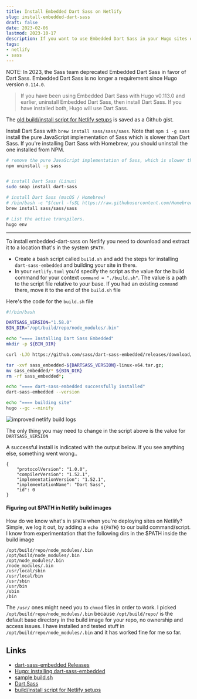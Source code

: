 ```yaml
---
title: Install Embedded Dart Sass on Netlify
slug: install-embedded-dart-sass
draft: false
date: 2023-02-06
lastmod: 2023-10-17
description: If you want to use Embedded Dart Sass in your Hugo sites on Netlify, this is how you would set it up in your build environment
tags: 
- netlify
- sass
---
```


NOTE: In 2023, the Sass team deprecated Embedded Dart Sass in favor of Dart Sass. Embedded Dart Sass is no longer a requirement since Hugo version `0.114.0`. 

> If you have been using Embedded Dart Sass with Hugo v0.113.0 and earlier, uninstall Embedded Dart Sass, then install Dart Sass. If you have installed both, Hugo will use Dart Sass.

The [old build/install script for Netlify setups](https://gist.github.com/aamnah/87b1aad1bfbd08d2267c26e099c25024) is saved as a Github gist.

Install Dart Sass with `brew install sass/sass/sass`. Note that `npm i -g sass` install the pure JavaScript implementation of Sass which is slower than Dart Sass. If you're installing Dart Sass with Homebrew, you should uninstall the one installed from NPM.

```bash
# remove the pure JavaScript implementation of Sass, which is slower than Dart Sass
npm uninstall -g sass


# install Dart Sass (Linux)
sudo snap install dart-sass

# install Dart Sass (macOS / Homebrew)
# /bin/bash -c "$(curl -fsSL https://raw.githubusercontent.com/Homebrew/install/HEAD/install.sh)"
brew install sass/sass/sass
```

```bash
# List the active transpilers.
hugo env
```

---

To install embedded-dart-sass on Netlify you need to download and extract it to a location that's in the system `$PATH`. 

- Create a bash script called `build.sh` and add the steps for installing `dart-sass-embedded` and building your site in there. 
- In your `netlify.toml` you'd specify the script as the value for the build command for your context `command = "./build.sh"`. The value is a path to the script file relative to your base. If you had an existing `command` there, move it to the end of the `build.sh` file

Here's the code for the `build.sh` file

```bash
#!/bin/bash

DARTSASS_VERSION="1.58.0"
BIN_DIR="/opt/build/repo/node_modules/.bin"

echo "==== Installing Dart Sass Embedded"
mkdir -p ${BIN_DIR}

curl -LJO https://github.com/sass/dart-sass-embedded/releases/download/${DARTSASS_VERSION}/sass_embedded-${DARTSASS_VERSION}-linux-x64.tar.gz;

tar -xvf sass_embedded-${DARTSASS_VERSION}-linux-x64.tar.gz;
mv sass_embedded/* ${BIN_DIR}
rm -rf sass_embedded*;

echo "==== dart-sass-embedded successfully installed"
dart-sass-embedded --version

echo "==== building site"
hugo --gc --minify
```

![improved netlify build logs](../images/netlify-build-logs.png)

The only thing you may need to change in the script above is the value for `DARTSASS_VERSION`

A successful install is indicated with the output below. If you see anything else, something went wrong..

```
{
	"protocolVersion": "1.0.0",
	"compilerVersion": "1.52.1",
	"implementationVersion": "1.52.1",
	"implementationName": "Dart Sass",
	"id": 0
}
```


#### Figuring out $PATH in Netlify build images
How do we know what's in `$PATH` when you're deploying sites on Netlify? Simple, we log it out, by adding a `echo ${PATH}` to our build command/script. I know from experimentation that the following dirs in the $PATH inside the build image

```
/opt/build/repo/node_modules/.bin
/opt/build/node_modules/.bin
/opt/node_modules/.bin
/node_modules/.bin
/usr/local/sbin
/usr/local/bin
/usr/sbin
/usr/bin
/sbin
/bin
```

The `/usr/` ones might need you to `chmod` files in order to work. I picked `/opt/build/repo/node_modules/.bin` because `/opt/build/repo/` is the default base directory in the build image for your repo, no ownership and access issues. I have installed and tested stuff in `/opt/build/repo/node_modules/.bin` and it has worked fine for me so far.


Links
---
- [dart-sass-embedded Releases](https://github.com/sass/dart-sass-embedded/releases)
- [Hugo: installing dart-sass-embedded](https://discourse.gohugo.io/t/installing-dart-sass-embedded/32468/2)
- [sample build.sh](https://github.com/bep/hugo-dartsass-testrepo/blob/main/build.sh)
- [Dart Sass](https://gohugo.io/hugo-pipes/transpile-sass-to-css/#dart-sass)
- [build/install script for Netlify setups](https://gist.github.com/aamnah/87b1aad1bfbd08d2267c26e099c25024)